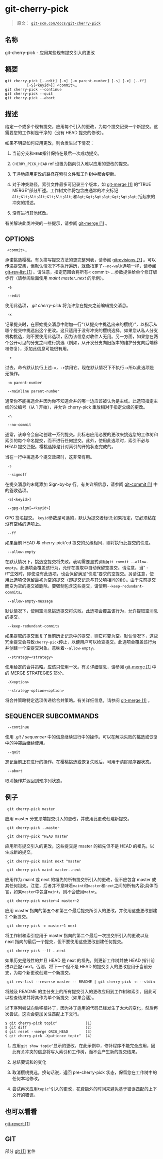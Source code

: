 # git-cherry-pick

> 原文： [`git-scm.com/docs/git-cherry-pick`](https://git-scm.com/docs/git-cherry-pick)

## 名称

git-cherry-pick - 应用某些现有提交引入的更改

## 概要

```
git cherry-pick [--edit] [-n] [-m parent-number] [-s] [-x] [--ff]
		  [-S[<keyid>]] <commit>…​
git cherry-pick --continue
git cherry-pick --quit
git cherry-pick --abort
```

## 描述

给定一个或多个现有提交，应用每个引入的更改，为每个提交记录一个新提交。这需要您的工作树是干净的（没有 HEAD 提交的修改）。

如果不明显如何应用更改，则会发生以下情况：

1.  当前分支和`HEAD`指针保持在最后一次成功提交。

2.  `CHERRY_PICK_HEAD` ref 设置为指向引入难以应用的更改的提交。

3.  干净地应用更改的路径在索引文件和工作树中都会更新。

4.  对于冲突路径，索引文件最多可记录三个版本，如 [git-merge [1]](https://git-scm.com/docs/git-merge) 的“TRUE MERGE”部分所述。工作树文件将包含由通常的冲突标记`&lt;&lt;&lt;&lt;&lt;&lt;&lt;`和`&gt;&gt;&gt;&gt;&gt;&gt;&gt;`括起来的冲突的描述。

5.  没有进行其他修改。

有关解决此类冲突的一些提示，请参阅 [git-merge [1]](https://git-scm.com/docs/git-merge) 。

## OPTIONS

```
 <commit>…​ 
```

承诺挑选樱桃。有关拼写提交方法的更完整列表，请参阅 [gitrevisions [7]](https://git-scm.com/docs/gitrevisions) 。可以传递提交集，但默认情况下不执行遍历，就像指定了`--no-walk`选项一样，请参阅 [git-rev-list [1]](https://git-scm.com/docs/git-rev-list) 。请注意，指定范围会将所有&lt; commit&gt; ...参数提供给单个修订版步行（请参阅后面使用 _maint master..next_ 的示例）。

```
 -e 
```

```
 --edit 
```

使用此选项， _git cherry-pick_ 将允许您在提交之前编辑提交消息。

```
 -x 
```

记录提交时，在原始提交消息中附加一行“（从提交中挑选出来的樱桃）”，以指示从哪个提交中挑选出这个更改。这只适用于没有冲突的樱桃选择。如果您从私人分支机构挑选，则不要使用此选项，因为该信息对收件人无用。另一方面，如果您在两个公开可见的分支之间进行挑选（例如，从开发分支向旧版本的维护分支向后端移植修复），添加此信息可能很有用。

```
 -r 
```

过去，命令默认执行上述`-x`，`-r`禁用它。现在默认情况下不执行`-x`所以此选项是无操作。

```
 -m parent-number 
```

```
 --mainline parent-number 
```

通常你不能挑选合并因为你不知道合并的哪一边应该被认为是主线。此选项指定主线的父编号（从 1 开始），并允许 cherry-pick 重放相对于指定父级的更改。

```
 -n 
```

```
 --no-commit 
```

通常，该命令会自动创建一系列提交。此标志应用必要的更改来挑选您的工作树和索引的每个命名提交，而不进行任何提交。此外，使用此选项时，索引不必与 HEAD 提交匹配。樱桃选择是针对索引的开始状态完成的。

当在一行中挑选多个提交效果时，这非常有用。

```
 -s 
```

```
 --signoff 
```

在提交消息的末尾添加 Sign-by-by 行。有关详细信息，请参阅 [git-commit [1]](https://git-scm.com/docs/git-commit) 中的签收选项。

```
 -S[<keyid>] 
```

```
 --gpg-sign[=<keyid>] 
```

GPG 签名提交。 `keyid`参数是可选的，默认为提交者标识;如果指定，它必须粘在没有空格的选项上。

```
 --ff 
```

如果当前 HEAD 与 cherry-pick'ed 提交的父级相同，则将执行此提交的快进。

```
 --allow-empty 
```

在默认情况下，挑选空提交将失败，表明需要显式调用`git commit --allow-empty`。此选项会覆盖该行为，允许在提取中自动保留空提交。请注意，当“ - ff”生效时，即使没有此选项，也会保留满足“快进”要求的空提交。另请注意，使用此选项仅保留最初为空的提交（即提交记录与其父项相同的树）。由于先前提交而变为空的提交被删除。要强制包含这些提交，请使用`--keep-redundant-commits`。

```
 --allow-empty-message 
```

默认情况下，使用空消息挑选提交将失败。此选项会覆盖该行为，允许提取空消息的提交。

```
 --keep-redundant-commits 
```

如果提取的提交重复了当前历史记录中的提交，则它将变为空。默认情况下，这些冗余提交会导致`cherry-pick`停止，以便用户可以检查提交。此选项会覆盖该行为并创建一个空提交对象。意味着`--allow-empty`。

```
 --strategy=<strategy> 
```

使用给定的合并策略。应该只使用一次。有关详细信息，请参阅 [git-merge [1]](https://git-scm.com/docs/git-merge) 中的 MERGE STRATEGIES 部分。

```
 -X<option> 
```

```
 --strategy-option=<option> 
```

将合并策略特定选项传递给合并策略。有关详细信息，请参阅 [git-merge [1]](https://git-scm.com/docs/git-merge) 。

## SEQUENCER SUBCOMMANDS

```
 --continue 
```

使用 _.git / sequencer_ 中的信息继续进行中的操作。可以在解决失败的挑选或恢复中的冲突后继续使用。

```
 --quit 
```

忘记当前正在进行的操作。在樱桃挑选或恢复失败后，可用于清除顺序器状态。

```
 --abort 
```

取消操作并返回到预序列状态。

## 例子

```
 git cherry-pick master 
```

应用 master 分支顶端提交引入的更改，并使用此更改创建新提交。

```
 git cherry-pick ..master 
```

```
 git cherry-pick ^HEAD master 
```

应用所有提交引入的更改，这些提交是 master 的祖先但不是 HEAD 的祖先，以生成新的提交。

```
 git cherry-pick maint next ^master 
```

```
 git cherry-pick maint master..next 
```

应用作为 maint 或 next 的祖先的所有提交所引入的更改，但不应包含 master 或其任何祖先。注意，后者并不意味着`maint`和`master`和`next`之间的所有内容;具体而言，如果`master`中包含`maint`，则不会使用`maint`。

```
 git cherry-pick master~4 master~2 
```

应用 master 指向的第五个和第三个最后提交所引入的更改，并使用这些更改创建 2 个新提交。

```
 git cherry-pick -n master~1 next 
```

将工作树和索引应用于 master 指向的第二个最后一次提交所引入的更改以及 next 指向的最后一个提交，但不要使用这些更改创建任何提交。

```
 git cherry-pick --ff ..next 
```

如果历史是线性的并且 HEAD 是 next 的祖先，则更新工作树并使 HEAD 指针前进以匹配 next。否则，将下一个但不是 HEAD 的提交引入的更改应用于当前分支，为每个新更改创建一个新提交。

```
 git rev-list --reverse master -- README | git cherry-pick -n --stdin 
```

将触及 README 的主分支上的所有提交引入的更改应用到工作树和索引，因此可以检查结果并将其作为单个新提交（如果合适）。

以下序列尝试向后移植补丁，因为补丁适用的代码已经发生了太大的变化，然后再次尝试，这次会更加关注匹配上下文行。

```
$ git cherry-pick topic^             (1)
$ git diff                           (2)
$ git reset --merge ORIG_HEAD        (3)
$ git cherry-pick -Xpatience topic^  (4)
```

1.  应用`git show topic^`显示的更改。在此示例中，修补程序不能完全应用，因此有关冲突的信息将写入索引和工作树，而不会产生新的提交结果。

2.  总结要调和的变化

3.  取消樱桃挑选。换句话说，返回 pre-cherry-pick 状态，保留您在工作树中的任何本地修改。

4.  尝试再次应用`topic^`引入的更改，花费额外的时间来避免基于错误匹配的上下文行的错误。

## 也可以看看

[git-revert [1]](https://git-scm.com/docs/git-revert)

## GIT

部分 [git [1]](https://git-scm.com/docs/git) 套件